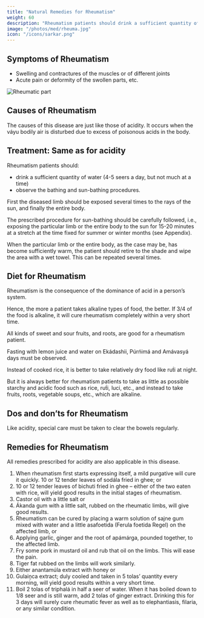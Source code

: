 ```yaml
---
title: "Natural Remedies for Rheumatism"
weight: 60
description: "Rheumatism patients should drink a sufficient quantity of water (say four to five seers a day, but not much at a time), and should also observe the bathing and sun-bathing procedures"
image: "/photos/med/rheuma.jpg"
icon: "/icons/sarkar.png"
---
```



## Symptoms of Rheumatism

- Swelling and contractures of the muscles or of different joints
- Acute pain or deformity of the swollen parts, etc.

![Rheumatic part](/photos/med/rheuma.jpg)


## Causes of Rheumatism

The causes of this disease are just like those of acidity. It occurs when the váyu bodily air is disturbed due to excess of poisonous acids in the body.


## Treatment: Same as for acidity

Rheumatism patients should:
- drink a sufficient quantity of water (4-5 seers a day, but not much at a time)
- observe the bathing and sun-bathing procedures. 

First the diseased limb should be exposed several times to the rays of the sun, and finally the entire body. 

The prescribed procedure for sun-bathing should be carefully followed, i.e., exposing the particular limb or the entire body to the sun for 15-20 minutes at a stretch at the time fixed for summer or winter months (see Appendix). 

When the particular limb or the entire body, as the case may be, has become sufficiently warm, the patient should retire to the shade and wipe the area with a wet towel. This can be repeated several times.


## Diet for Rheumatism

Rheumatism is the consequence of the dominance of acid in a person’s system. 

Hence, the more a patient takes alkaline types of food, the better. If 3/4 of the food is alkaline, it will cure rheumatism completely within a very short time.

All kinds of sweet and sour fruits, and roots, are good for a rheumatism patient. 

Fasting with lemon juice and water on Ekádashii, Púrńimá and Amávasyá days must be observed. 

Instead of cooked rice, it is better to take relatively dry food like rut́i at night. 

But it is always better for rheumatism patients to take as little as possible starchy and acidic food such as rice, rut́i, luci, etc., and instead to take fruits, roots, vegetable soups, etc., which are alkaline.


## Dos and don’ts for Rheumatism

Like acidity, special care must be taken to clear the bowels regularly.


## Remedies for Rheumatism

All remedies prescribed for acidity are also applicable in this disease. 

1. When rheumatism first starts expressing itself, a mild purgative will cure it quickly. 10 or 12 tender leaves of sodála fried in ghee; or
2. 10 or 12 tender leaves of bichuti fried in ghee – either of the two eaten with rice, will yield good results in the initial stages of rheumatism.
3. Castor oil with a little salt or
4. Ákanda gum with a little salt, rubbed on the rheumatic limbs, will give good results.
5. Rheumatism can be cured by placing a warm solution of sajne gum mixed with water and a little asafoetida (Ferula foetida Regel) on the affected limb, or
6. Applying garlic, ginger and the root of apámárga, pounded together, to the affected limb.
7. Fry some pork in mustard oil and rub that oil on the limbs. This will ease the pain.
8. Tiger fat rubbed on the limbs will work similarly.
9. Either anantamúla extract with honey or
10. Gulaiṋca extract; duly cooled and taken in 5 tolas’ quantity every morning, will yield good results within a very short time.
11. Boil 2 tolas of triphalá in half a seer of water. When it has boiled down to 1/8 seer and is still warm, add 2 tolas of ginger extract. Drinking this for 3 days will surely cure rheumatic fever as well as to elephantiasis, filaria, or any similar condition.


<!-- ## Symptoms

- Pain in joints

## Cause

- Acidity

## Dos

- 20 min sunbathing + wet wipe 
- castor oil with salt on area
- asofatida + sajane gum on area
- garlic + ginger + apamarga on area
- pork on area
- drink triphala + ginger

## Don'ts

- don't eat breakfast and snacks 

 -->